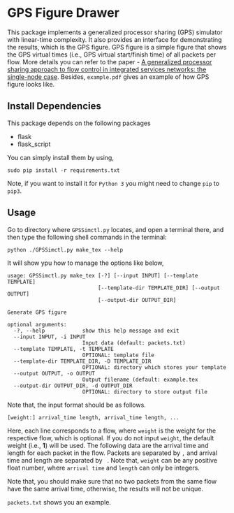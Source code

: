 # GPS Figure Drawer

This package implements a generalized processor sharing (GPS) simulator with linear-time complexity. It also provides an interface for demonstrating the results, which is the GPS figure. GPS figure is a simple figure that shows the GPS virtual times (i.e., GPS virtual start/finish time) of all packets per flow. More details you can refer to the paper - [A generalized processor sharing approach to flow control in integrated services networks: the single-node case](http://dl.acm.org/citation.cfm?id=159914). Besides, `example.pdf` gives an example of how GPS figure looks like. 

## Install Dependencies

This package depends on the following packages

* flask
* flask_script

You can simply install them by using,

```shell
sudo pip install -r requirements.txt
```

Note, if you want to install it for `Python 3` 
you might need to change `pip` to `pip3`.

## Usage

Go to directory where `GPSSimctl.py` locates, and open a terminal there, and then type the following shell commands in the terminal:

```shell
python ./GPSSimctl.py make_tex --help
```

It will show ypu how to manage the options like below,

```shell
usage: GPSSimctl.py make_tex [-?] [--input INPUT] [--template TEMPLATE]
                             [--template-dir TEMPLATE_DIR] [--output OUTPUT]
                             [--output-dir OUTPUT_DIR]

Generate GPS figure

optional arguments:
  -?, --help            show this help message and exit
  --input INPUT, -i INPUT
                        Input data (default: packets.txt)
  --template TEMPLATE, -t TEMPLATE
                        OPTIONAL: template file
  --template-dir TEMPLATE_DIR, -D TEMPLATE_DIR
                        OPTIONAL: directory which stores your template
  --output OUTPUT, -o OUTPUT
                        Output filename (default: example.tex
  --output-dir OUTPUT_DIR, -d OUTPUT_DIR
                        OPTIONAL: directory to store output file
```

Note that, the input format should be as follows.

```shell
[weight:] arrival_time length, arrival_time length, ...
```

Here, each line corresponds to a flow, where `weight` is the weight for the respective flow, which is optional. If you do not input `weight`, the default weight (i.e., **1**) will be used. The following data are the arrival time and length for each packet in the flow. Packets are separated by `,` and arrival time and length are separated by  ` `. Note that, `weight` can be any positive float number, where `arrival time` and `length` can only be integers. 

Note that, you should make sure that no two packets from the same flow have the same arrival time, otherwise, the results will not be unique.

`packets.txt` shows you an example.



